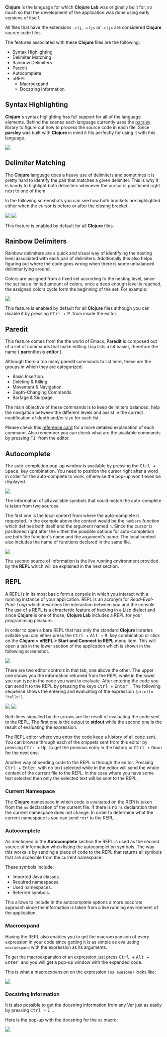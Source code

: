 **Clojure** is the language for which **Clojure Lab** was originally built for, so much so that the development of the application was done using early versions of itself. 

All files that have the extensions `.clj`, `.cljs` or `.cljx` are considered **Clojure** source code files.

The features associated with these **Clojure** files are the following:

 - Syntax Highlighting 
 - Delimiter Matching
 - Rainbow Delimiters
 - Paredit
 - Autocomplete
 - nREPL
   - Macroexpand
   - Docstring Information

## Syntax Highlighting 

**Clojure**'s syntax higlighting has full support for all of the language elements. Behind the scenes each language currently uses the [parsley](https://github.com/cgrand/parsley) library to figure out how to process the source code in each file. Since **parsley** was built with **Clojure** in mind it fits perfectly for using it with this language.

<img src="file:///home/jfacorro/dev/clojure-lab/docs/screenshots/clojure-syntax-hl.png" />

## Delimiter Matching

The **Clojure** language does a heavy use of delimiters and sometimes it is pretty hard to identify the pair that matches a given delimiter. This is why it is handy to highlight both delimiters whenever the cursor is positioned right next to one of them.

In the following screenshots you can see how both brackets are highlighted either when the cursor is before or after the closing bracket.

<img src="file:///home/jfacorro/dev/clojure-lab/docs/screenshots/clojure-delim-match-after.png" />

<img src="file:///home/jfacorro/dev/clojure-lab/docs/screenshots/clojure-delim-match-before.png" />

This feature is enabled by default for all **Clojure** files.

## Rainbow Delimiters

Rainbow delimiters are a quick and visual way of identifying the nesting level associated with each pair of delimiters. Additionally this also helps figuring out where the code goes wrong when there is some unbalanced delimiter lying around.

Colors are assigned from a fixed set according to the nesting level, since the set has a limited amount of colors, once a deep enough level is reached, the assigned colors cycle form the beginning of the set. For example:

<img src="file:///home/jfacorro/dev/clojure-lab/docs/screenshots/clojure-rainbow-cycle.png" />

This feature is enabled by default for all **Clojure** files although you can disable it by pressing <kbd> Ctrl </kbd> + <kbd> P </kbd> from inside the editor.

## Paredit

This feature comes from the the world of Emacs. **Paredit** is composed out of a set of commands that make editing Lisp lists a lot easier, therefore the name ( **par**enthesis **edit**or ). 

Although there a too many paredit commands to list here, these are the groups in which they are categorized:

- Basic Insertion.
- Deleting & Killing.
- Movement & Navigation.
- Depth-Changing Commands.
- Barfage & Slurpage.

The main objective of these commands is to keep delimiters balanced, help the navigation between the different levels and assist in the correct modification of depth and/or size for each list.

Please check this [reference card](http://pub.gajendra.net/src/paredit-refcard.pdf) for a more detailed explanation of each command. Also remember you can check what are the available commands by pressing <kbd> F1 </kbd> from the editor.

## Autocomplete

The auto-completion pop-up window is available by pressing the <kbd> Ctrl </kbd> + <kbd> Space </kbd> key combination. You need to position the cursor right after a word in order for the auto-complete to work, otherwise the pop-up won't even be displayed.

<img src="file:///home/jfacorro/dev/clojure-lab/docs/screenshots/clojure-autcomplete-options.png" />

The information of all available symbols that could match the auto-complete is taken from two sources. 

The first one is the local context from where the auto-complete is requested. In the example above the context would be the `numbers` function which defines both itself and the argument named `n`. Since the cursor is positioned right after the `n` then the possible options for auto-completion are both the function's name and the argument's name. The local context also includes the name of functions declared in the same file.

<img src="file:///home/jfacorro/dev/clojure-lab/docs/screenshots/clojure-autcomplete-context.png" />

The second source of information is the live running environment provided by the **REPL** which will be explained in the next section.

## REPL

A REPL is in its most basic form a console in which you interact with a running instance of your application. REPL is an acronym for *Read-Eval-Print-Loop* which describes the interaction between you and the console. The use of a REPL is a chractertic feature of hacking in a Lisp dialect and since **Clojure** is one of those, **Clojure Lab** includes a REPL for your programming pleasure.

In order to open a bare REPL that has only the standard **Clojure** libraries avilable you can either press the <kbd> Ctrl </kbd> + <kbd> Alt </kbd> + <kbd> R </kbd> key combination or click on the **Clojure > nREPL > Start and Connect to REPL** menu item. This will open a tab in the lower section of the application which is shown in the following screenshot.

<img src="file:///home/jfacorro/dev/clojure-lab/docs/screenshots/clojure-nrepl-open.png" />

There are two editor controls in that tab, one above the other. The upper one shows you the information returned from the REPL while in the lower you can type in the code you want to evaluate. After entering the code you can send it to the REPL by pressing the keys <kbd> Ctrl </kbd> + <kbd> Enter </kbd>. The following sequence shows the entering and evaluating of the expression `(println "hello")`.

<img src="file:///home/jfacorro/dev/clojure-lab/docs/screenshots/clojure-nrepl-code.png" />

<img src="file:///home/jfacorro/dev/clojure-lab/docs/screenshots/clojure-nrepl-eval.png" />

Both lines signalled by the arrows are the result of evaluating the code sent to the REPL. The first one is the output to **stdout** while the second one is the result of evaluating the expression.

The REPL editor where you enter the code keep a history of all code sent. You can browse through each of the snippets sent from this editor by pressing <kbd> Ctrl </kbd> + <kbd> Up </kbd> to get the previous entry in the history or <kbd> Ctrl </kbd> + <kbd> Down </kbd> for the next one.

Another way of sending code to the REPL is through the editor. Pressing <kbd> Ctrl </kbd> + <kbd> Enter </kbd> with no text selected while in the editor will send the whole content of the current file to the REPL. In the case where you have some text selected then only the selected text will be sent to the REPL.

### Current Namespace

The **Clojure** namespace in which code is evaluated on the REPl is taken from the `ns` declaration of the current file. If there is no `ns` declaration then the current namespace does not change. In order to determine what the current namespace is you can send `*ns*` to the REPL.

### Autocomplete

As mentioned in the **Autocomplete** section the REPL is used as the second source of information when listing the autocompletion symbols. The way this works is by sending a piece of code to the REPL that returns all symbols that are accesible from the current namespace.

These symbols include:

- Imported Java classes.
- Required namespaces.
- Used namespaces.
- Referred symbols.

This allows to include in the autocomplete options a more accurate approach since the information is taken from a live running environment of the application.

### Macroexpand

Having the REPL also enables you to get the macroexpansion of every expression in your code since getting it is as simple as evaluating `macroexpand` with the expression as its arguments.

To get the macroexpansion of an expression just press <kbd> Ctrl </kbd> + <kbd> Alt </kbd> + <kbd> Enter </kbd> and you will get a pop-up window with the expanded code. 

This is what a macroexpansion on the expression `(ns awesome)` looks like:

<img src="file:///home/jfacorro/dev/clojure-lab/docs/screenshots/clojure-macroexpand.png" />

### Docstring Information

It is also possible to get the docstring information from any Var just as easily by pressing <kbd> Ctrl </kbd> + <kbd> I </kbd>.

Here is the pop-up with the docstring for the `ns` macro:

<img src="file:///home/jfacorro/dev/clojure-lab/docs/screenshots/clojure-docstring.png" />

